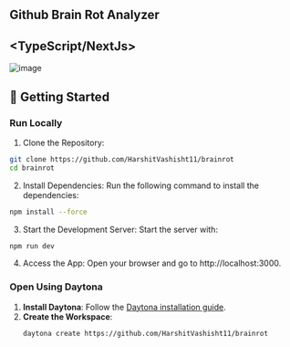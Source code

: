 ## Github Brain Rot Analyzer

## <TypeScript/NextJs>


![image](https://github.com/user-attachments/assets/60c974bf-ce13-43b6-8d9e-a0b075352cb0)


## 🚀 Getting Started  

### Run Locally

1. Clone the Repository:

```bash
git clone https://github.com/HarshitVashisht11/brainrot
cd brainrot
```

2. Install Dependencies:
Run the following command to install the dependencies:

```bash 
npm install --force
```

3. Start the Development Server:
Start the server with:

```bash 
npm run dev
```

4. Access the App:
Open your browser and go to http://localhost:3000.


### Open Using Daytona  

1. **Install Daytona**: Follow the [Daytona installation guide](https://www.daytona.io/docs/installation/installation/).  
2. **Create the Workspace**:  
   ```bash  
   daytona create https://github.com/HarshitVashisht11/brainrot
   ```  

